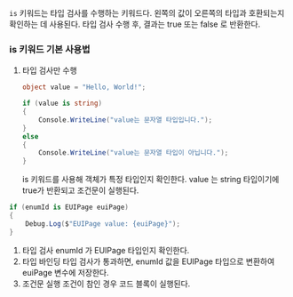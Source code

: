 `is` 키워드는 타입 검사를 수행하는 키워드다.
왼쪽의 값이 오른쪽의 타입과 호환되는지 확인하는 데 사용된다.
타입 검사 수행 후, 결과는 true 또는 false 로 반환한다.

### is 키워드 기본 사용법
1. 타입 검사만 수행
	```csharp
	object value = "Hello, World!";
	
	if (value is string)
	{
	    Console.WriteLine("value는 문자열 타입입니다.");
	}
	else
	{
	    Console.WriteLine("value는 문자열 타입이 아닙니다.");
	}
	```
	is 키워드를 사용해 객체가 특정 타입인지 확인한다.
	value 는 string 타입이기에 true가 반환되고 조건문이 실행된다.




```csharp
if (enumId is EUIPage euiPage)
{
    Debug.Log($"EUIPage value: {euiPage}");
}
```
1. 타입 검사
	enumId 가 EUIPage 타입인지 확인한다.
2. 타입 바인딩
	타입 검사가 통과하면, enumId 값을 EUIPage 타입으로 변환하여 euiPage 변수에 저장한다.
3. 조건문 실행
	조건이 참인 경우 코드 블록이 실행된다.